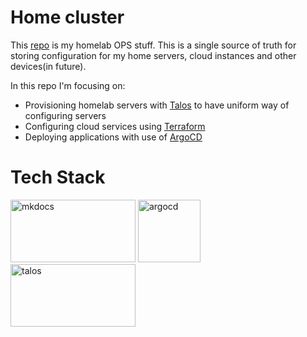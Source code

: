 # Home cluster

This [repo](https://github.com/mmalyska/home-ops) is my homelab OPS stuff. This is a single source of truth for storing configuration for my home servers, cloud instances and other devices(in future).

In this repo I'm focusing on:

* Provisioning homelab servers with [Talos](https://talos.dev) to have uniform way of configuring servers
* Configuring cloud services using [Terraform](https://www.terraform.io)
* Deploying applications with use of [ArgoCD](argo-cd.readthedocs.io)

# Tech Stack
[<img src="https://user-images.githubusercontent.com/58349712/86569446-0c3ef280-bf8c-11ea-98ec-62432dd18e17.png" alt="mkdocs" style=";object-fit:cover;width:200px;height:100px"/>](https://www.mkdocs.org)
[<img src="https://argo-cd.readthedocs.io/en/stable/assets/logo.png" alt="argocd" style=";object-fit:cover;width:100px;height:100px"/>](https://argo-cd.readthedocs.io)
[<img src="https://www.talos.dev/images/logo.svg" alt="talos" style=";width:200px;height:100px"/>](https://talos.dev)
